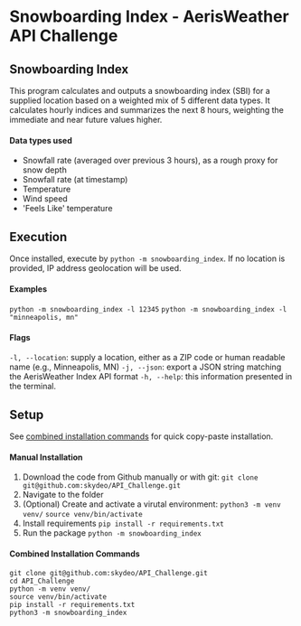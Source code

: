# Snowboarding Index - AerisWeather API Challenge

## Snowboarding Index
This program calculates and outputs a snowboarding index (SBI) for a supplied location based on a weighted mix of 5 different data types. It calculates hourly indices and summarizes the next 8 hours, weighting the immediate and near future values higher.

#### Data types used
- Snowfall rate (averaged over previous 3 hours), as a rough proxy for snow depth
- Snowfall rate (at timestamp)
- Temperature
- Wind speed
- 'Feels Like' temperature

## Execution
Once installed, execute by `python -m snowboarding_index`. If no location is provided, IP address geolocation will be used.

#### Examples
`python -m snowboarding_index -l 12345`
`python -m snowboarding_index -l "minneapolis, mn"`

#### Flags
`-l, --location`: supply a location, either as a ZIP code or human readable name (e.g., Minneapolis, MN)
`-j, --json`: export a JSON string matching the AerisWeather Index API format
`-h, --help`: this information presented in the terminal.

## Setup
See [combined installation commands](#commands) for quick copy-paste installation.

#### Manual Installation
1. Download the code from Github manually or with git:
`git clone git@github.com:skydeo/API_Challenge.git`
2. Navigate to the folder
3. (Optional) Create and activate a virutal environment: 
`python3 -m venv venv/`
`source venv/bin/activate`
4. Install requirements
`pip install -r requirements.txt`
5. Run the package
`python -m snowboarding_index`

#### Combined Installation Commands
```
git clone git@github.com:skydeo/API_Challenge.git
cd API_Challenge
python -m venv venv/
source venv/bin/activate
pip install -r requirements.txt
python3 -m snowboarding_index
```
